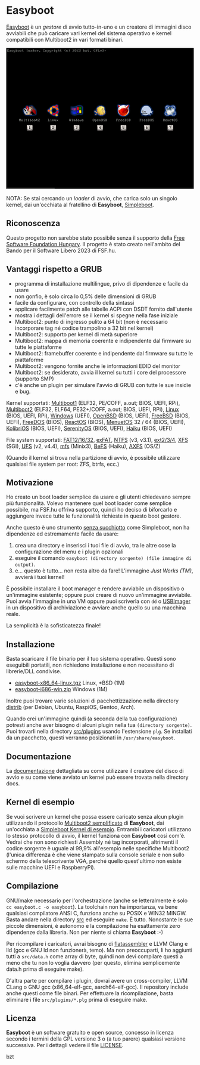 Easyboot
========

[Easyboot](https://gitlab.com/bztsrc/easyboot) è un *gestore* di avvio tutto-in-uno e un creatore di immagini disco avviabili che
può caricare vari kernel del sistema operativo e kernel compatibili con Multiboot2 in vari formati binari.

![Easyboot](docs/screenshot.png)

NOTA: Se stai cercando un *loader* di avvio, che carica solo un singolo kernel, dai un'occhiata al fratellino di **Easyboot**,
[Simpleboot](https://gitlab.com/bztsrc/simpleboot).

Riconoscenza
------------

Questo progetto non sarebbe stato possibile senza il supporto della [Free Software Foundation Hungary](https://fsf.hu/nevjegy).
Il progetto è stato creato nell'ambito del Bando per il Software Libero 2023 di FSF.hu.

Vantaggi rispetto a GRUB
------------------------

- programma di installazione multilingue, privo di dipendenze e facile da usare
- non gonfio, è solo circa lo 0,5% delle dimensioni di GRUB
- facile da configurare, con controllo della sintassi
- applicare facilmente patch alle tabelle ACPI con DSDT fornito dall'utente
- mostra i dettagli dell'errore se il kernel si spegne nella fase iniziale
- Multiboot2: punto di ingresso pulito a 64 bit (non è necessario incorporare tag né codice trampolino a 32 bit nel kernel)
- Multiboot2: supporto per kernel di metà superiore
- Multiboot2: mappa di memoria coerente e indipendente dal firmware su tutte le piattaforme
- Multiboot2: framebuffer coerente e indipendente dal firmware su tutte le piattaforme
- Multiboot2: vengono fornite anche le informazioni EDID del monitor
- Multiboot2: se desiderato, avvia il kernel su tutti i core del processore (supporto SMP)
- c'è anche un plugin per simulare l'avvio di GRUB con tutte le sue insidie e bug.

Kernel supportati: [Multiboot1](https://www.gnu.org/software/grub/manual/multiboot/multiboot.html) (ELF32, PE/COFF, a.out;
BIOS, UEFI, RPi), [Multiboot2](docs/it/ABI.md) (ELF32, ELF64, PE32+/COFF, a.out; BIOS, UEFI, RPi),
[Linux](https://www.kernel.org/doc/html/latest/arch/x86/boot.html) (BIOS, UEFI, RPi),
[Windows](https://learn.microsoft.com/en-us/windows-hardware/drivers/bringup/boot-and-uefi) (UEFI),
[OpenBSD](https://man.openbsd.org/boot.8) (BIOS, UEFI),
[FreeBSD](https://docs.freebsd.org/en/books/handbook/boot/) (BIOS, UEFI),
[FreeDOS](https://www.freedos.org/) (BIOS), [ReactOS](https://reactos.org/) (BIOS),
[MenuetOS](https://menuetos.net/) 32 / 64 (BIOS, UEFI), [KolibriOS](https://kolibrios.org/it/) (BIOS, UEFI),
[SerenityOS](https://serenityos.org/) (BIOS, UEFI), [Haiku](https://www.haiku-os.org/) (BIOS, UEFI)

File system supportati: [FAT12/16/32](https://social.technet.microsoft.com/wiki/contents/articles/6771.the-fat-file-system.aspx),
[exFAT](https://learn.microsoft.com/en-us/windows/win32/fileio/exfat-specification),
[NTFS](https://github.com/libyal/libfsntfs/blob/main/documentation/New%20Technologies%20File%20System%20%28NTFS%29.asciidoc) (v3, v3.1),
[ext2/3/4](https://ext4.wiki.kernel.org/index.php/Ext4_Disk_Layout),
[XFS](https://mirror.math.princeton.edu/pub/kernel/linux/utils/fs/xfs/docs/xfs_filesystem_structure.pdf) (SGI),
[UFS](https://alter.org.ua/docs/fbsd/ufs/) (v2, v4.4),
[mfs](https://gitlab.com/bztsrc/minix3fs) (Minix3),
[BeFS](https://www.haiku-os.org/legacy-docs/practical-file-system-design.pdf) (Haiku),
[AXFS](https://gitlab.com/bztsrc/alexandriafs) (OS/Z)

(Quando il kernel si trova nella partizione di avvio, è possibile utilizzare qualsiasi file system per root: ZFS, btrfs, ecc.)

Motivazione
-----------

Ho creato un boot loader semplice da usare e gli utenti chiedevano sempre più funzionalità. Volevo mantenere quel boot loader come
semplice possibile, ma FSF.hu offriva supporto, quindi ho deciso di biforcarlo e aggiungere invece tutte le funzionalità richieste
in questo boot gestore.

Anche questo è uno strumento [senza succhiotto](https://suckless.org) come Simpleboot, non ha dipendenze ed estremamente facile da
usare:

1. crea una directory e inserisci i tuoi file di avvio, tra le altre cose la configurazione del menu e i plugin opzionali
2. eseguire il comando `easyboot (directory sorgente) (file immagine di output)`.
3. e... questo è tutto... non resta altro da fare! L'immagine *Just Works (TM)*, avvierà i tuoi kernel!

È possibile installare il boot manager e rendere avviabile un dispositivo o un'immagine esistente; oppure puoi creare di nuovo
un'immagine avviabile. Puoi avvia l'immagine in una VM oppure puoi scriverla con `dd` o [USBImager](https://bztsrc.gitlab.io/usbimager/)
in un dispositivo di archiviazione e avviare anche quello su una macchina reale.

La semplicità è la sofisticatezza finale!

Installazione
-------------

Basta scaricare il file binario per il tuo sistema operativo. Questi sono eseguibili portatili, non richiedono installazione e non
necessitano di librerie/DLL condivise.

- [easyboot-x86_64-linux.tgz](https://gitlab.com/bztsrc/easyboot/-/raw/main/distrib/easyboot-x86_64-linux.tgz) Linux, \*BSD (1M)
- [easyboot-i686-win.zip](https://gitlab.com/bztsrc/easyboot/-/raw/main/distrib/easyboot-i686-win.zip) Windows (1M)

Inoltre puoi trovare varie soluzioni di pacchettizzazione nella directory [distrib](distrib) (per Debian, Ubuntu, RaspiOS, Gentoo,
Arch).

Quando crei un'immagine quindi (a seconda della tua configurazione) potresti anche aver bisogno di alcuni plugin nella tua
`(directory sorgente)`. Puoi trovarli nella directory [src/plugins](src/plugins) usando l'estensione `plg`. Se installati da un
pacchetto, questi verranno posizionati in `/usr/share/easyboot`.

Documentazione
--------------

La [documentazione](docs/it) dettagliata su come utilizzare il creatore del disco di avvio e su come viene avviato un kernel può
essere trovata nella directory docs.

Kernel di esempio
-----------------

Se vuoi scrivere un kernel che possa essere caricato senza alcun plugin utilizzando il protocollo [Multiboot2 semplificato](docs/it/ABI.md)
di **Easyboot**, dai un'occhiata a [Simpleboot Kernel di esempio](https://gitlab.com/bztsrc/simpleboot/-/tree/main/example). Entrambi
i caricatori utilizzano lo stesso protocollo di avvio, il kernel funziona con **Easyboot** così com'è. Vedrai che non sono richiesti
Assembly né tag incorporati, altrimenti il codice sorgente è uguale al 99,9% all'esempio nelle specifiche Multiboot2 (l'unica
differenza è che viene stampato sulla console seriale e non sullo schermo della telescrivente VGA, perché quello quest'ultimo non
esiste sulle macchine UEFI e RaspberryPi).

Compilazione
------------

GNU/make necessario per l'orchestrazione (anche se letteralmente è solo `cc easyboot.c -o easyboot`). La toolchain non ha
importanza, va bene qualsiasi compilatore ANSI C, funziona anche su POSIX e WIN32 MINGW. Basta andare nella directory [src](src) ed
eseguire `make`. È tutto. Nonostante le sue piccole dimensioni, è autonomo e la compilazione ha esattamente zero dipendenze dalla
libreria. Non per niente si chiama **Easyboot** :-)

Per ricompilare i caricatori, avrai bisogno di [flatassembler](https://flatassembler.net) e LLVM Clang e lld (gcc e GNU ld
non funzionerà, temo). Ma non preoccuparti, li ho aggiunti tutti a `src/data.h` come array di byte, quindi non devi compilare
questi a meno che tu non lo voglia davvero (per questo, elimina semplicemente data.h prima di eseguire make).

D'altra parte per compilare i plugin, dovrai avere un cross-compiler, LLVM CLang o GNU gcc (x86_64-elf-gcc, aarch64-elf-gcc). Il
repository include anche questi come file binari. Per effettuare la ricompilazione, basta eliminare i file `src/plugins/*.plg`
prima di eseguire make.

Licenza
-------

**Easyboot** è un software gratuito e open source, concesso in licenza secondo i termini della GPL versione 3 o (a tuo parere)
qualsiasi versione successiva. Per i dettagli vedere il file [LICENSE](LICENSE).

bzt
